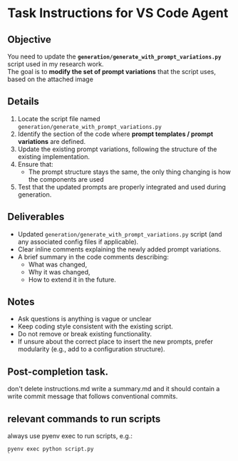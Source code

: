 # Task Instructions for VS Code Agent

## Objective
You need to update the **`generation/generate_with_prompt_variations.py`** script used in my research work.  
The goal is to **modify the set of prompt variations** that the script uses, based on the attached image

## Details
1. Locate the script file named `generation/generate_with_prompt_variations.py`
2. Identify the section of the code where **prompt templates / prompt variations** are defined.
3. Update the existing prompt variations, following the structure of the existing implementation.
4. Ensure that:
   - The prompt structure stays the same, the only thing changing is how the components are used
6. Test that the updated prompts are properly integrated and used during generation.

## Deliverables
- Updated `generation/generate_with_prompt_variations.py` script (and any associated config files if applicable).
- Clear inline comments explaining the newly added prompt variations.
- A brief summary in the code comments describing:
  - What was changed,
  - Why it was changed,
  - How to extend it in the future.

## Notes
- Ask questions is anything is vague or unclear
- Keep coding style consistent with the existing script.
- Do not remove or break existing functionality.
- If unsure about the correct place to insert the new prompts, prefer modularity (e.g., add to a configuration structure).


## Post-completion task.
don't delete instructions.md
write a summary.md and it should contain a write commit message that follows conventional commits.

## relevant commands to run scripts

always use pyenv exec to run scripts, e.g.:
```
pyenv exec python script.py
`